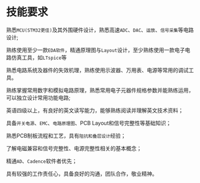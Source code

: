 # 技能要求

熟悉`MCU(STM32更佳)`及其外围硬件设计，熟悉高速`ADC`、`DAC`、`运放`、`信号采集`等电路设计;

熟练使用至少一款`EDA软件`，精通原理图与`Layout`设计，至少熟练使用一款电子电路仿真工具，如`LTspice`等

熟悉电路系统及器件的失效机理，熟练使用示波器、万用表、电源等常用的调试工具。

熟练掌握常用数字和模拟电路原理，熟悉常用电子元器件规格参数并能熟练运用，可以独立设计常用功能电路;

英语四级以上，有良好的英文读写能力，能够熟练阅读并理解英文技术资料；

具备`开关电源`、`EMC`、`电路原理图`、PCB Layout和信号完整性等基础知识；

熟悉PCB制板流程和工艺，具有`阻抗和叠层设计`经验；

了解电磁兼容和信号完整性、电源完整性相关的基本概念；

精通`AD`、`Cadence`软件者优先；

具有较强的工作责任心，具备良好的沟通，团队合作，敬业精神。

